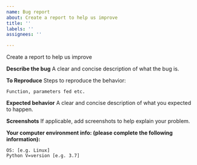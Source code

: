 ```yaml
---
name: Bug report
about: Create a report to help us improve
title: ''
labels: ''
assignees: ''

---
```


Create a report to help us improve

**Describe the bug**
A clear and concise description of what the bug is.

**To Reproduce**
Steps to reproduce the behavior:

    Function, parameters fed etc.

**Expected behavior**
A clear and concise description of what you expected to happen.

**Screenshots**
If applicable, add screenshots to help explain your problem.

**Your computer environment info: (please complete the following information):**

    OS: [e.g. Linux]
    Python V=version [e.g. 3.7]

